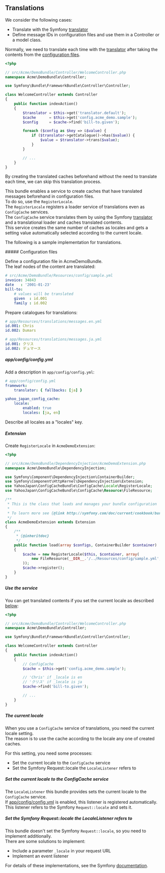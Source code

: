 Translations
------------

We consider the following cases:
* Translate with the Symfony [translator](http://symfony.com/doc/current/book/translation.html)
* Define message IDs in configuration files and use them in a Controller or a model class.

Normally, we need to translate each time with the [translator](http://symfony.com/doc/current/book/translation.html) after taking the contents from the [configuration files](#sample_config).

```php
<?php

// src/Acme/DemoBundle/Controller/WelcomeController.php
namespace Acme\DemoBundle\Controller;

use Symfony\Bundle\FrameworkBundle\Controller\Controller;

class WelcomeController extends Controller
{
    public function indexAction()
    {
        $translator = $this->get('translator.default');
        $cache      = $this->get('config.acme_demo.sample');
        $config     = $cache->find('bill-to.given');

        foreach ($config as $key => &$value) {
            if ($translator->getCatalogue()->has($value)) {
                $value = $translator->trans($value);
            }
        }

        // ...
    }
}
```

By creating the translated caches beforehand without the need to translate each time, we can skip this translation process.

This bundle enables a service to create caches that have translated messages beforehand in configuration files.  
To do so, use the `RegisterLocale`.  
The `RegisterLocale` registers a loader service of translations even as `ConfigCache` services.  
The `ConfigCache` service translates them by using the Symfony [translator]((http://symfony.com/doc/current/book/translation.html)) and a translational loader and caches translated contents.  
This service creates the same number of caches as locales and gets a setting value automatically selected according to the current locale.

The following is a sample implementation for translations.

<a id="sample_config">
##### Configuration files

Define a configuration file in AcmeDemoBundle.  
The leaf nodes of the content are translated:

```yml
# src/Acme/DemoBundle/Resources/config/sample.yml
invoice: 34843
date   : '2001-01-23'
bill-to:
    # values will be translated
    given  : id.001
    family : id.002
```

Prepare catalogues for translations:

```yml
# app/Resources/translations/messages.en.yml
id.001: Chris
id.002: Dumars
```

```yml
# app/Resources/translations/messages.ja.yml
id.001: クリス
id.002: デュマース
```

##### app/config/config.yml

Add a description in `app/config/config.yml`:

```yml
# app/config/config.yml
framework:
    translator: { fallbacks: [ja] }

yahoo_japan_config_cache:
    locale:
        enabled: true
        locales: [ja, en]
```

Describe all locales as a "locales" key.

##### Extension

Create `RegisterLocale` in `AcmeDemoExtension`:

```php
<?php

// src/Acme/DemoBundle/DependencyInjection/AcmeDemoExtension.php
namespace Acme\DemoBundle\DependencyInjection;

use Symfony\Component\DependencyInjection\ContainerBuilder;
use Symfony\Component\HttpKernel\DependencyInjection\Extension;
use YahooJapan\ConfigCacheBundle\ConfigCache\Locale\RegisterLocale;
use YahooJapan\ConfigCacheBundle\ConfigCache\Resource\FileResource;

/**
 * This is the class that loads and manages your bundle configuration
 *
 * To learn more see {@link http://symfony.com/doc/current/cookbook/bundles/extension.html}
 */
class AcmeDemoExtension extends Extension
{
    /**
     * {@inheritdoc}
     */
    public function load(array $configs, ContainerBuilder $container)
    {
        $cache = new RegisterLocale($this, $container, array(
            new FileResource(__DIR__.'/../Resources/config/sample.yml', null, 'sample'),
        ));
        $cache->register();
    }
}
```

##### Use the service

You can get translated contents if you set the current locale as described [below](#the-current-locale):

```php
<?php

// src/Acme/DemoBundle/Controller/WelcomeController.php
namespace Acme\DemoBundle\Controller;

use Symfony\Bundle\FrameworkBundle\Controller\Controller;

class WelcomeController extends Controller
{
    public function indexAction()
    {
        // ConfigCache
        $cache = $this->get('config.acme_demo.sample');

        // 'Chris' if _locale is en
        // 'クリス' if _locale is ja
        $cache->find('bill-to.given');

        // ...
    }
}
```

##### The current locale

When you use a `ConfigCache` service of translations, you need the current locale setting.  
The reason is to use the cache according to the locale any one of created caches.

For this setting, you need some processes:

* Set the current locale to the `ConfigCache` service
* Set the Symfony Request::locale the `LocaleListener` refers to

##### Set the current locale to the ConfigCache service

The `LocaleListener` this bundle provides sets the current locale to the `ConfigCache` service.  
If [app/config/config.yml](#appconfigconfigyml) is enabled, this listener is registered automatically.
This listener refers to the Symfony `Request::locale` and sets it.

##### Set the Symfony Request::locale the LocaleListener refers to

This bundle doesn't set the Symfony `Request::locale`, so you need to implement additionally.  
There are some solutions to implement:
* Include a parameter `_locale` in your request URL
* Implement an event listener

For details of these implementations, see the Symfony [documentation](http://symfony.com/doc/current/book/translation.html#handling-the-user-s-locale).
